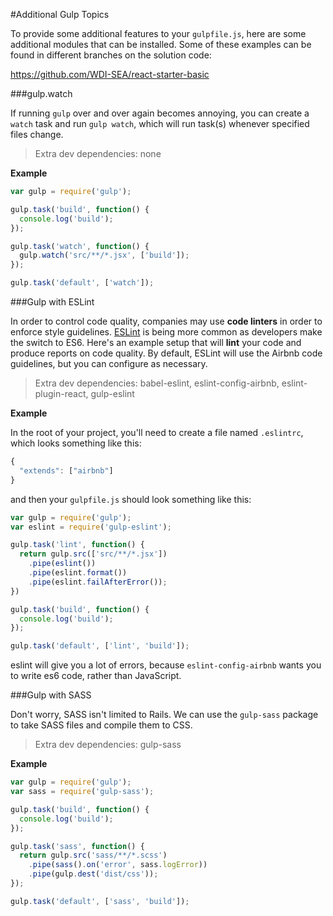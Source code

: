 #Additional Gulp Topics

To provide some additional features to your `gulpfile.js`, here are some additional modules that can be installed. Some of these examples can be found in different branches on the solution code:

https://github.com/WDI-SEA/react-starter-basic

###gulp.watch

If running `gulp` over and over again becomes annoying, you can create a `watch` task and run `gulp watch`, which will run task(s) whenever specified files change.

> Extra dev dependencies: none

**Example**

```js
var gulp = require('gulp');

gulp.task('build', function() {
  console.log('build');
});

gulp.task('watch', function() {
  gulp.watch('src/**/*.jsx', ['build']);
});

gulp.task('default', ['watch']);
```

###Gulp with ESLint

In order to control code quality, companies may use **code linters** in order to enforce style guidelines. [ESLint](http://eslint.org/) is being more common as developers make the switch to ES6. Here's an example setup that will **lint** your code and produce reports on code quality. By default, ESLint will use the Airbnb code guidelines, but you can configure as necessary.

> Extra dev dependencies: babel-eslint, eslint-config-airbnb, eslint-plugin-react, gulp-eslint

**Example**

In the root of your project, you'll need to create a file named `.eslintrc`, which looks something like this:

```js
{
  "extends": ["airbnb"]
}
```

and then your `gulpfile.js` should look something like this:


```js
var gulp = require('gulp');
var eslint = require('gulp-eslint');

gulp.task('lint', function() {
  return gulp.src(['src/**/*.jsx'])
    .pipe(eslint())
    .pipe(eslint.format())
    .pipe(eslint.failAfterError());
})

gulp.task('build', function() {
  console.log('build');
});

gulp.task('default', ['lint', 'build']);
```

eslint will give you a lot of errors, because `eslint-config-airbnb` wants you to write es6 code, rather than JavaScript.


###Gulp with SASS

Don't worry, SASS isn't limited to Rails. We can use the `gulp-sass` package to take SASS files and compile them to CSS.

> Extra dev dependencies: gulp-sass

**Example**

```js
var gulp = require('gulp');
var sass = require('gulp-sass');

gulp.task('build', function() {
  console.log('build');
});

gulp.task('sass', function() {
  return gulp.src('sass/**/*.scss')
    .pipe(sass().on('error', sass.logError))
    .pipe(gulp.dest('dist/css'));
});

gulp.task('default', ['sass', 'build']);
```

